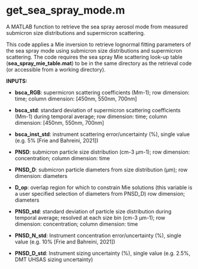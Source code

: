 # get_sea_spray_mode.m
 A MATLAB function to retrieve the sea spray aerosol mode from measured submicron size distributions and supermicron scattering.
 
This code applies a Mie inversion to retrieve lognormal fitting parameters of the sea spray mode using submicron size distributions and supermicron scattering. The code requires the sea spray Mie scattering look-up table (**sea_spray_mie_table.mat**) to be in the same directory as the retrieval code (or accessible from a working directory).
 
 
**INPUTS:**

- **bsca_RGB**: supermicron scattering coefficients (Mm-1); row dimension: time; column dimension: [450nm, 550nm, 700nm]

- **bsca_std**: standard deviation of supermicron scattering coefficients (Mm-1) during temporal average; row dimension: time; column dimension: [450nm, 550nm, 700nm]

- **bsca_inst_std**: instrument scattering error/uncertainty (%), single value (e.g. 5% [Frie and Bahreini, 2021])

- **PNSD**: submicron particle size distribution (cm-3 µm-1); row dimension: concentration; column dimension: time

- **PNSD_D**: submicron particle diameters from size distribution (µm); row dimension: diameters

- **D_op**: overlap region for which to constrain Mie solutions (this variable is a user specified selection of diameters from PNSD_D) row dimension; diameters

- **PNSD_std**: standard deviation of particle size distribution during temporal average; resolved at each size bin (cm-3 µm-1); row dimension: concentration; column dimension: time 

- **PNSD_N_std**: Instrument concentration error/uncertainty (%), single value (e.g. 10% [Frie and Bahreini, 2021])

- **PNSD_D_std**: Instrument sizing uncertainty (%), single value (e.g. 2.5%, DMT UHSAS sizing uncertainty)
